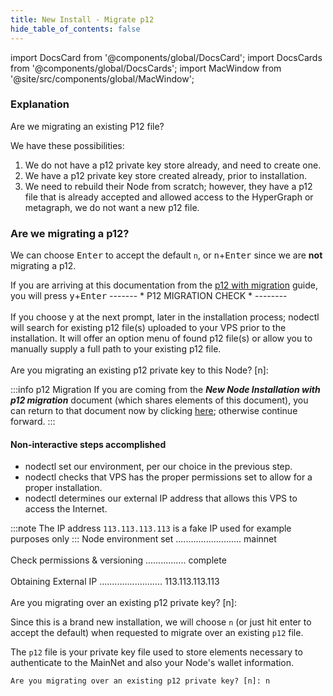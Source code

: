 ```yaml
---
title: New Install - Migrate p12
hide_table_of_contents: false
---
```

<intro-end />

import DocsCard from '@components/global/DocsCard';
import DocsCards from '@components/global/DocsCards';
import MacWindow from '@site/src/components/global/MacWindow';

<head>
  <title>Constellation Network automation with nodectl</title>
  <meta
    name="description"
    content="nodectl installation of new Node"
  />
</head>

### Explanation

Are we migrating an existing P12 file?  

We have these possibilities:
1. We do not have a p12 private key store already, and need to create one.
1. We have a p12 private key store created already, prior to installation.
1. We need to rebuild their Node from scratch; however, they have a p12 file that is already accepted and allowed access to the HyperGraph or metagraph, we do not want a new p12 file.

### Are we migrating a p12?

We can choose <kbd>Enter</kbd> to accept the default `n`, or <kbd>n</kbd>+<kbd>Enter</kbd> since we are **not** migrating a p12.

If you are arriving at this documentation from the [p12 with migration](/validate/automated/migrate/nodectlMigrate) guide, you will press <kbd>y</kbd>+<kbd>Enter</kbd>
<MacWindow>
------- * P12 MIGRATION CHECK * --------<br /> 
<br /> 
If you choose y at the next prompt, later in the installation process; nodectl will search for existing p12 file(s) uploaded to your VPS prior to the installation. It will offer an option menu of found p12 file(s) or allow you to manually supply a full path to your existing p12 file.<br /> 
<br /> 
Are you migrating an existing p12 private key to this Node? [n]: <br /> 
</MacWindow>

:::info p12 Migration
If you are coming from the ***New Node Installation with p12 migration*** document (which shares elements of this document), you can return to that document now by clicking [here](/validate/automated/migrate/nodectlMigrateImport); otherwise continue forward.
:::





























#### Non-interactive steps accomplished

- nodectl set our environment, per our choice in the previous step.
- nodectl checks that VPS has the proper permissions set to allow for a proper installation.
- nodectl determines our external IP address that allows this VPS to access the Internet.

:::note
The IP address `113.113.113.113` is a fake IP used for example purposes only
:::
<MacWindow>
 Node environment set .......................... mainnet<br />                                                         
  Check permissions & versioning ................ complete<br />                                                                      
  Obtaining External IP ......................... 113.113.113.113<br />                                                                
  Are you migrating over an existing p12 private key? [n]:<br />
</MacWindow>



 Since this is a brand new installation, we will choose `n` (or just hit enter to accept the default) when requested to migrate over an existing `p12` file.  
 
 The `p12` file is your private key file used to store elements necessary to authenticate to the MainNet and also your Node's wallet information.

```
Are you migrating over an existing p12 private key? [n]: n
```
